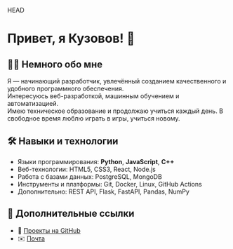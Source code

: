 HEAD
# Привет, я Кузовов! 👋

## 🧑‍💻 Немного обо мне

Я — начинающий разработчик, увлечённый созданием качественного и удобного программного обеспечения.  
Интересуюсь веб-разработкой, машинным обучением и автоматизацией.  
Имею техническое образование и продолжаю учиться каждый день. В свободное время люблю играть в игры, учиться новому.

## 🛠️ Навыки и технологии

- Языки программирования: **Python**, **JavaScript**, **C++**
- Веб-технологии: HTML5, CSS3, React, Node.js
- Работа с базами данных: PostgreSQL, MongoDB
- Инструменты и платформы: Git, Docker, Linux, GitHub Actions
- Дополнительно: REST API, Flask, FastAPI, Pandas, NumPy

## 🔗 Дополнительные ссылки

- 📂 [Проекты на GitHub](https://github.com/suslik599)
- ✉️ [Почта](mailto:darkdrago2222@gmail.com)
